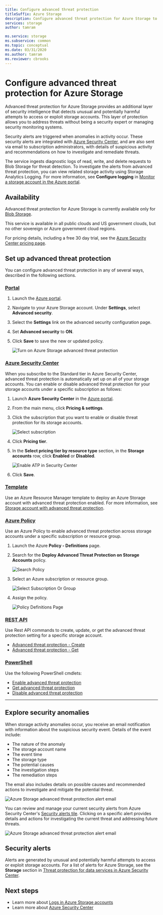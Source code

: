 ```yaml
---
title: Configure advanced threat protection
titleSuffix: Azure Storage
description: Configure advanced threat protection for Azure Storage to detect anomalies in account activity and be notified of potentially harmful attempts to access your account.
services: storage
author: tamram

ms.service: storage
ms.subservice: common
ms.topic: conceptual
ms.date: 03/31/2020
ms.author: tamram
ms.reviewer: cbrooks
---
```


# Configure advanced threat protection for Azure Storage

Advanced threat protection for Azure Storage provides an additional layer of security intelligence that detects unusual and potentially harmful attempts to access or exploit storage accounts. This layer of protection allows you to address threats without being a security expert or managing security monitoring systems.

Security alerts are triggered when anomalies in activity occur. These security alerts are integrated with [Azure Security Center](https://azure.microsoft.com/services/security-center/), and are also sent via email to subscription administrators, with details of suspicious activity and recommendations on how to investigate and remediate threats.

The service ingests diagnostic logs of read, write, and delete requests to Blob Storage for threat detection. To investigate the alerts from advanced threat protection, you can view related storage activity using Storage Analytics Logging. For more information, see **Configure logging** in [Monitor a storage account in the Azure portal](storage-monitor-storage-account.md#configure-logging).

## Availability

Advanced threat protection for Azure Storage is currently available only for [Blob Storage](https://azure.microsoft.com/services/storage/blobs/). 

This service is available in all public clouds and US government clouds, but no other sovereign or Azure government cloud regions.

For pricing details, including a free 30 day trial, see the [Azure Security Center pricing page](https://azure.microsoft.com/pricing/details/security-center/).


## Set up advanced threat protection

You can configure advanced threat protection in any of several ways, described in the following sections.

### [Portal](#tab/azure-portal)

1. Launch the [Azure portal](https://portal.azure.com/).
1. Navigate to your Azure Storage account. Under **Settings**, select **Advanced security**.
1. Select the **Settings** link on the advanced security configuration page.
1. Set **Advanced security** to **ON**.
1. Click **Save** to save the new or updated policy.

    ![Turn on Azure Storage advanced threat protection](./media/storage-advanced-threat-protection/storage-advanced-threat-protection-turn-on.png)

### [Azure Security Center](#tab/azure-security-center)

When you subscribe to the Standard tier in Azure Security Center, advanced threat protection is automatically set up on all of your storage accounts. You can enable or disable advanced threat protection for your storage accounts under a specific subscription as follows:

1. Launch **Azure Security Center** in the [Azure portal](https://portal.azure.com).
1. From the main menu, click **Pricing & settings**.
1. Click the subscription that you want to enable or disable threat protection for its storage accounts.

    ![Select subscription](./media/storage-advanced-threat-protection/storage-advanced-threat-protection-subscription.png)

1. Click **Pricing tier**.
1. In the **Select pricing tier by resource type** section, in the **Storage accounts** row, click **Enabled** or **Disabled**.

    ![Enable ATP in Security Center](./media/storage-advanced-threat-protection/storage-advanced-threat-protection-pricing2.png)
1. Click **Save**.

### [Template](#tab/template)

Use an Azure Resource Manager template to deploy an Azure Storage account with advanced threat protection enabled. For more information, see
[Storage account with advanced threat protection](https://azure.microsoft.com/resources/templates/201-storage-advanced-threat-protection-create/).

### [Azure Policy](#tab/azure-policy)

Use an Azure Policy to enable advanced threat protection across storage accounts under a specific subscription or resource group.

1. Launch the Azure **Policy - Definitions** page.

1. Search for the **Deploy Advanced Threat Protection on Storage Accounts** policy.

     ![Search Policy](./media/storage-advanced-threat-protection/storage-atp-policy-definitions.png)

1. Select an Azure subscription or resource group.

    ![Select Subscription Or Group](./media/storage-advanced-threat-protection/storage-atp-policy2.png)

1. Assign the policy.

    ![Policy Definitions Page](./media/storage-advanced-threat-protection/storage-atp-policy1.png)

### [REST API](#tab/rest-api)

Use Rest API commands to create, update, or get the advanced threat protection setting for a specific storage account.

* [Advanced threat protection - Create](https://docs.microsoft.com/rest/api/securitycenter/advancedthreatprotection/create)
* [Advanced threat protection - Get](https://docs.microsoft.com/rest/api/securitycenter/advancedthreatprotection/get)

### [PowerShell](#tab/azure-powershell)

Use the following PowerShell cmdlets:

* [Enable advanced threat protection](https://docs.microsoft.com/powershell/module/az.security/enable-azsecurityadvancedthreatprotection)
* [Get advanced threat protection](https://docs.microsoft.com/powershell/module/az.security/get-azsecurityadvancedthreatprotection)
* [Disable advanced threat protection](https://docs.microsoft.com/powershell/module/az.security/disable-azsecurityadvancedthreatprotection)

---

## Explore security anomalies

When storage activity anomalies occur, you receive an email notification with information about the suspicious security event. Details of the event include:

* The nature of the anomaly
* The storage account name
* The event time
* The storage type
* The potential causes
* The investigation steps
* The remediation steps

The email also includes details on possible causes and recommended actions to investigate and mitigate the potential threat.

![Azure Storage advanced threat protection alert email](./media/storage-advanced-threat-protection/storage-advanced-threat-protection-alert-email.png)

You can review and manage your current security alerts from Azure Security Center's [Security alerts tile](../../security-center/security-center-managing-and-responding-alerts.md). Clicking on a specific alert provides details and actions for investigating the current threat and addressing future threats.

![Azure Storage advanced threat protection alert email](./media/storage-advanced-threat-protection/storage-advanced-threat-protection-alert.png)

## Security alerts

Alerts are generated by unusual and potentially harmful attempts to access or exploit storage accounts. For a list of alerts for Azure Storage, see the **Storage** section in [Threat protection for data services in Azure Security Center](https://docs.microsoft.com/azure/security-center/alerts-reference#alerts-azurestorage).

## Next steps

* Learn more about [Logs in Azure Storage accounts](/rest/api/storageservices/About-Storage-Analytics-Logging)
* Learn more about [Azure Security Center](../../security-center/security-center-intro.md)
